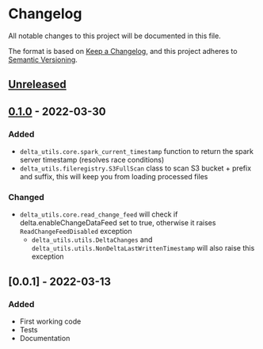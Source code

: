 # Changelog
All notable changes to this project will be documented in this file.

The format is based on [Keep a Changelog](https://keepachangelog.com/en/1.0.0/),
and this project adheres to [Semantic Versioning](https://semver.org/spec/v2.0.0.html).


## [Unreleased]

## [0.1.0] - 2022-03-30
### Added
- `delta_utils.core.spark_current_timestamp` function to return the spark server timestamp (resolves race conditions)
- `delta_utils.fileregistry.S3FullScan` class to scan S3 bucket + prefix and suffix, this will keep you from loading processed files

### Changed
- `delta_utils.core.read_change_feed` will check if delta.enableChangeDataFeed set to true, otherwise it
raises `ReadChangeFeedDisabled` exception
    - `delta_utils.utils.DeltaChanges` and `delta_utils.utils.NonDeltaLastWrittenTimestamp` will also raise this exception

## [0.0.1] - 2022-03-13
### Added
- First working code
- Tests
- Documentation

[Unreleased]: https://github.com/bulv1ne/delta_utilscompare/v0.1.0...HEAD
[0.1.0]: https://github.com/bulv1ne/delta_utilscompare/v0.0.1...v0.1.0
